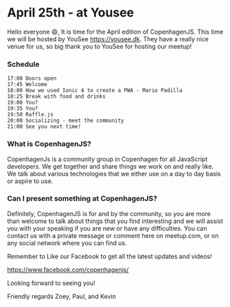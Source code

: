 # April 25th - at Yousee

Hello everyone 😄,
It is time for the April edition of CopenhagenJS. This time we will be hosted by YouSee https://yousee.dk. They have a really nice venue for us, so big thank you to YouSee for hosting our meetup!

### Schedule

    17:00 Doors open
    17:45 Welcome
    18:00 How we used Ionic 4 to create a PWA - Mario Padilla
    18:25 Break with food and drinks
    19:00 You?
    19:35 You?
    19:50 Raffle.js
    20:00 Socializing - meet the community
    21:00 See you next time!

### What is CopenhagenJS?

CopenhagenJs is a community group in Copenhagen for all JavaScript developers. We get together and share things we work on and really like. We talk about various technologies that we either use on a day to day basis or aspire to use.

### Can I present something at CopenhagenJS?

Definitely, CopenhagenJS is for and by the community, so you are more than welcome to talk about things that you find interesting and we will assist you with your speaking if you are new or have any difficulties. You can contact us with a private message or comment here on meetup.com, or on any social network where you can find us.

Remember to Like our Facebook to get all the latest updates and videos!

https://www.facebook.com/copenhagenjs/

Looking forward to seeing you!

Friendly regards
Zoey, Paul, and Kevin
